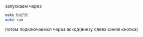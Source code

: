 запускаем через  
```bash
make build
make run
```
потом подключаемся через вскод(внизу слева синяя кнопка)  
